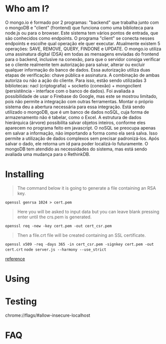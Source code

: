 # Who am I?

O mongo.io é formado por 2 programas: "backend" que trabalha junto com o mongoDB e "client" (frontend) que funciona como uma biblioteca para node.js ou para o browser.
Este sistema tem vários pontos de entrada, que são conhecidos como endpoints. O programa "client" se conecta nesses endpoints e escolhe qual operação ele quer executar. Atualmente existem 5 operações: SAVE, REMOVE, QUERY, FINDONE e UPDATE.
O mongo.io utiliza uma assinatura digital (DSA) em todas as mensagens enviadas do frontend para o backend, inclusive na conexão, para que o servidor consiga verificar se o cliente realmente tem autorização para salvar, alterar ou excluir qualquer informação do banco de dados. Essa autorização utiliza duas etapas de verificação: chave pública e assinatura. A combinação de ambas autoriza ou não a ação do cliente.
Para isso, estão sendo utilizadas 3 bibliotecas: nacl (criptografia) + socketio (conexão) + mongoclient (persistência - interface com o banco de dados).
Foi avaliada a possibilidade de usar o Firebase do Google, mas este se mostrou limitado, pois não permite a integração com outras ferramentas. Montar o próprio sistema deu a abertura necessária para essa integração. 
Está sendo utilizado o mongoDB, que é um banco de dados noSQL, cuja forma de armazenamento não é tabelar, como o Excel. A estrutura de dados hierárquica (árvore) possibilita salvar objetos inteiros, conforme eles aparecem no programa feito em javascript. O noSQL se preocupa apenas em salvar a informação, não importando a forma como ela será salva. Isso permite a utilização de dados complexos sem precisar padronizá-los. Após salvar o dado, ele retorna um id para poder localizá-lo futuramente.
O mongoDB tem atendido as necessidades do sistema, mas está sendo avaliada uma mudança para o RethinkDB.

# Installing 

> The command below it is going to generate a file containing an RSA key.

`openssl genrsa 1024 > cert.pem`

> Here you will be asked to input data but you can leave blank pressing enter until the crs.pem is generated.

`openssl req -new -key cert.pem -out cert_csr.pem`

> Then a file.crt file will be created containing an SSL certificate.

`openssl x509 -req -days 365 -in cert_csr.pem -signkey cert.pem -out cert.crt`
`node server.js --harmony --use_strict`

[reference](https://medium.com/@dai_shi/tail-call-optimization-tco-in-node-v6-e2492c9d5b7c)

# Using

# Testing 
chrome://flags/#allow-insecure-localhost

# FAQ
